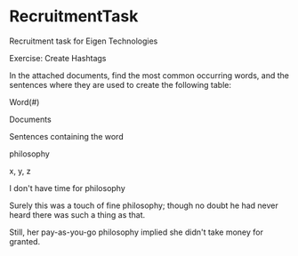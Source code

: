 # RecruitmentTask
Recruitment task for Eigen Technologies

Exercise: Create Hashtags

In the attached documents, find the most common occurring words, and the sentences where they are used to create the following table:

Word(#)

Documents
	

Sentences containing the word

philosophy
	

x, y, z
	

I don't have time for philosophy

Surely this was a touch of fine philosophy; though no doubt he had never heard there was such a thing as that.

Still, her pay-as-you-go philosophy implied she didn't take money for granted.

